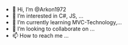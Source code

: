 - 👋 Hi, I’m @Arkon1972
- 👀 I’m interested in C#, JS, ...
- 🌱 I’m currently learning MVC-Technology,...
- 💞️ I’m looking to collaborate on ...
- 📫 How to reach me ...

<!---
Arkon1972/Arkon1972 is a ✨ special ✨ repository because its `README.md` (this file) appears on your GitHub profile.
You can click the Preview link to take a look at your changes.
--->
